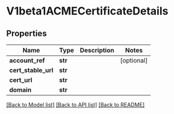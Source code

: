 # V1beta1ACMECertificateDetails

## Properties
Name | Type | Description | Notes
------------ | ------------- | ------------- | -------------
**account_ref** | **str** |  | [optional] 
**cert_stable_url** | **str** |  | 
**cert_url** | **str** |  | 
**domain** | **str** |  | 

[[Back to Model list]](../README.md#documentation-for-models) [[Back to API list]](../README.md#documentation-for-api-endpoints) [[Back to README]](../README.md)


